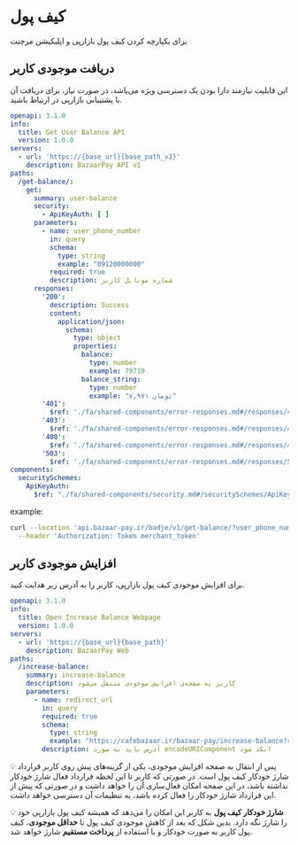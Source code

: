 # کیف پول

برای یکپارچه کردن کیف پول بازارپی و اپلیکیشن مرچنت

## دریافت موجودی کاربر

این قابلیت نیازمند دارا بودن یک دسترسی ویژه می‌باشد، در صورت نیاز، برای دریافت آن با پشتیبانی بازارپی در ارتباط باشید.

```yaml
openapi: 3.1.0
info:
  title: Get User Balance API
  version: 1.0.0
servers:
  - url: 'https://{base_url}{base_path_v1}'
    description: BazaarPay API v1
paths:
  /get-balance/:
    get:
      summary: user-balance
      security:
        - ApiKeyAuth: [ ]
      parameters:
        - name: user_phone_number
          in: query
          schema:
            type: string
            example: "09120000000"
          required: true
          description: شماره موبایل کاربر
      responses:
        '200':
          description: Success
          content:
            application/json:
              schema:
                type: object
                properties:
                  balance:
                    type: number
                    example: 79719
                  balance_string:
                    type: number
                    example: "۷,۹۷۱ تومان"
        '401':
          $ref: './fa/shared-components/error-responses.md#/responses/401'
        '403':
          $ref: './fa/shared-components/error-responses.md#/responses/403'
        '400':
          $ref: './fa/shared-components/error-responses.md#/responses/400'
        '503':
          $ref: './fa/shared-components/error-responses.md#/responses/503'
components:
  securitySchemes:
    ApiKeyAuth:
      $ref: "./fa/shared-components/security.md#/securitySchemes/ApiKeyAuth";
```

example:

```bash
curl --location 'api.bazaar-pay.ir/badje/v1/get-balance/?user_phone_number=09120000000' \
  --header 'Authorization: Token merchant_token'
```

## افزایش موجودی کاربر

برای افزایش موجودی کیف پول بازارپی، کاربر را به آدرس زیر هدایت کنید.

```yaml
openapi: 3.1.0
info:
  title: Open Increase Balance Webpage
  version: 1.0.0
servers:
  - url: 'https://{base_url}{base_path}'
    description: BazaarPay Web
paths:
  /increase-balance:
    summary: increase-balance
    description: کاربر به صفحه‌ی افزایش موجودی منتقل می‌شود
    parameters:
      - name: redirect_url
        in: query
        required: true
        schema:
          type: string
          example: "https://cafebazaar.ir/bazaar-pay/increase-balance?redirect_url=https://bazaar-pay.ir"
        description: آدرس باید به صورت encodeURIComponent انکد شود
```

:bulb: پس از انتقال به صفحه افزایش موجودی، یکی از گزینه‌های پیش روی کاربر قرارداد شارژ خودکار کیف پول است.
در صورتی که کاربر تا این لحظه قرارداد فعال شارژ خودکار نداشته باشد، در این صفحه امکان فعال‌سازی آن را خواهد داشت و در صورتی که پیش از این قرارداد شارژ خودکار را فعال کرده باشد، به تنظیمات آن دسترسی خواهد داشت.

:bulb: **شارژ خودکار کیف پول** به کاربر این امکان را می‌دهد که همیشه کیف پول بازارپی خود را شارژ نگه دارد. بدین شکل که بعد از کاهش موجودی کیف پول تا **حداقل موجودی**، کیف پول کاربر به صورت خودکار و با استفاده از **پرداخت مستقیم** شارژ خواهد شد. 